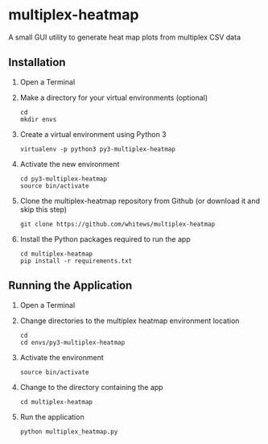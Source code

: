 # multiplex-heatmap
A small GUI utility to generate heat map plots from multiplex CSV data

## Installation

1. Open a Terminal 

1. Make a directory for your virtual environments (optional)
   
   ```
   cd
   mkdir envs
   ```

1. Create a virtual environment using Python 3
   
   ```
   virtualenv -p python3 py3-multiplex-heatmap
   ```   
  
1. Activate the new environment
   
   ```
   cd py3-multiplex-heatmap
   source bin/activate
   ```

1. Clone the multiplex-heatmap repository from Github (or download it and skip this step)
   
   ```
   git clone https://github.com/whitews/multiplex-heatmap
   ```

1. Install the Python packages required to run the app
   
   ```
   cd multiplex-heatmap
   pip install -r requirements.txt
   ```

## Running the Application

1. Open a Terminal

1. Change directories to the multiplex heatmap environment location

   ```
   cd
   cd envs/py3-multiplex-heatmap
   ```

1. Activate the environment

   ```
   source bin/activate
   ```
   
1. Change to the directory containing the app

   ```
   cd multiplex-heatmap
   ```

1. Run the application

   ```
   python multiplex_heatmap.py
   ```
